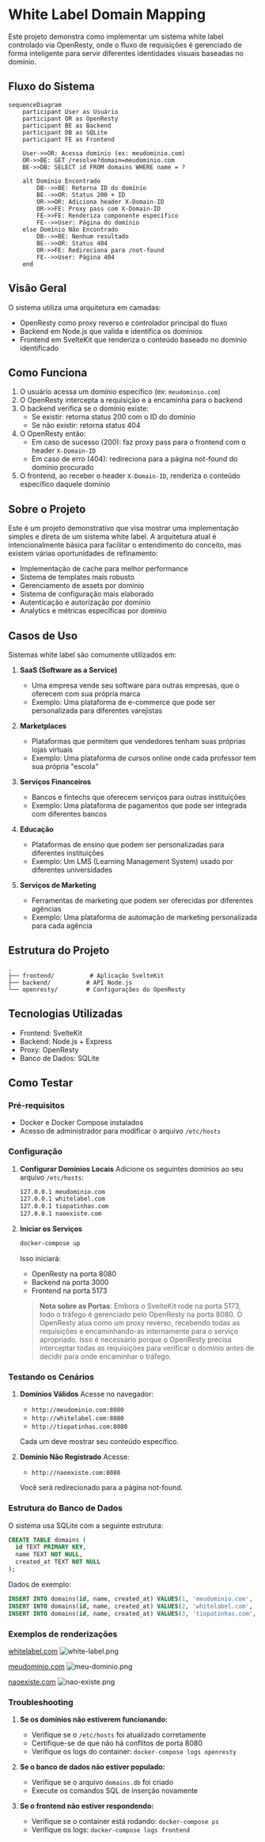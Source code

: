 # White Label Domain Mapping

Este projeto demonstra como implementar um sistema white label controlado via OpenResty, onde o fluxo de requisições é gerenciado de forma inteligente para servir diferentes identidades visuais baseadas no domínio.

## Fluxo do Sistema

```mermaid
sequenceDiagram
    participant User as Usuário
    participant OR as OpenResty
    participant BE as Backend
    participant DB as SQLite
    participant FE as Frontend

    User->>OR: Acessa domínio (ex: meudominio.com)
    OR->>BE: GET /resolve?domain=meudominio.com
    BE->>DB: SELECT id FROM domains WHERE name = ?
    
    alt Domínio Encontrado
        DB-->>BE: Retorna ID do domínio
        BE-->>OR: Status 200 + ID
        OR->>OR: Adiciona header X-Domain-ID
        OR->>FE: Proxy pass com X-Domain-ID
        FE->>FE: Renderiza componente específico
        FE-->>User: Página do domínio
    else Domínio Não Encontrado
        DB-->>BE: Nenhum resultado
        BE-->>OR: Status 404
        OR->>FE: Redireciona para /not-found
        FE-->>User: Página 404
    end
```

## Visão Geral

O sistema utiliza uma arquitetura em camadas:
- OpenResty como proxy reverso e controlador principal do fluxo
- Backend em Node.js que valida e identifica os domínios
- Frontend em SvelteKit que renderiza o conteúdo baseado no domínio identificado

## Como Funciona

1. O usuário acessa um domínio específico (ex: `meudominio.com`)
2. O OpenResty intercepta a requisição e a encaminha para o backend
3. O backend verifica se o domínio existe:
   - Se existir: retorna status 200 com o ID do domínio
   - Se não existir: retorna status 404
4. O OpenResty então:
   - Em caso de sucesso (200): faz proxy pass para o frontend com o header `X-Domain-ID`
   - Em caso de erro (404): redireciona para a página not-found do domínio procurado
5. O frontend, ao receber o header `X-Domain-ID`, renderiza o conteúdo específico daquele domínio

## Sobre o Projeto

Este é um projeto demonstrativo que visa mostrar uma implementação simples e direta de um sistema white label. A arquitetura atual é intencionalmente básica para facilitar o entendimento do conceito, mas existem várias oportunidades de refinamento:

- Implementação de cache para melhor performance
- Sistema de templates mais robusto
- Gerenciamento de assets por domínio
- Sistema de configuração mais elaborado
- Autenticação e autorização por domínio
- Analytics e métricas específicas por domínio

## Casos de Uso

Sistemas white label são comumente utilizados em:

1. **SaaS (Software as a Service)**
   - Uma empresa vende seu software para outras empresas, que o oferecem com sua própria marca
   - Exemplo: Uma plataforma de e-commerce que pode ser personalizada para diferentes varejistas

2. **Marketplaces**
   - Plataformas que permitem que vendedores tenham suas próprias lojas virtuais
   - Exemplo: Uma plataforma de cursos online onde cada professor tem sua própria "escola"

3. **Serviços Financeiros**
   - Bancos e fintechs que oferecem serviços para outras instituições
   - Exemplo: Uma plataforma de pagamentos que pode ser integrada com diferentes bancos

4. **Educação**
   - Plataformas de ensino que podem ser personalizadas para diferentes instituições
   - Exemplo: Um LMS (Learning Management System) usado por diferentes universidades

5. **Serviços de Marketing**
   - Ferramentas de marketing que podem ser oferecidas por diferentes agências
   - Exemplo: Uma plataforma de automação de marketing personalizada para cada agência

## Estrutura do Projeto

```
.
├── frontend/          # Aplicação SvelteKit
├── backend/          # API Node.js
└── openresty/        # Configurações do OpenResty
```

## Tecnologias Utilizadas

- Frontend: SvelteKit
- Backend: Node.js + Express
- Proxy: OpenResty
- Banco de Dados: SQLite

## Como Testar

### Pré-requisitos
- Docker e Docker Compose instalados
- Acesso de administrador para modificar o arquivo `/etc/hosts`

### Configuração

1. **Configurar Domínios Locais**
   Adicione os seguintes domínios ao seu arquivo `/etc/hosts`:
   ```bash
   127.0.0.1 meudominio.com
   127.0.0.1 whitelabel.com
   127.0.0.1 tiopatinhas.com
   127.0.0.1 naoexiste.com
   ```

2. **Iniciar os Serviços**
   ```bash
   docker-compose up
   ```
   Isso iniciará:
   - OpenResty na porta 8080
   - Backend na porta 3000
   - Frontend na porta 5173

   > **Nota sobre as Portas**: Embora o SvelteKit rode na porta 5173, todo o tráfego é gerenciado pelo OpenResty na porta 8080. O OpenResty atua como um proxy reverso, recebendo todas as requisições e encaminhando-as internamente para o serviço apropriado. Isso é necessário porque o OpenResty precisa interceptar todas as requisições para verificar o domínio antes de decidir para onde encaminhar o tráfego.

### Testando os Cenários

1. **Domínios Válidos**
   Acesse no navegador:
   - `http://meudominio.com:8080`
   - `http://whitelabel.com:8080`
   - `http://tiopatinhas.com:8080`
   
   Cada um deve mostrar seu conteúdo específico.

2. **Domínio Não Registrado**
   Acesse:
   - `http://naoexiste.com:8080`
   
   Você será redirecionado para a página not-found.

### Estrutura do Banco de Dados

O sistema usa SQLite com a seguinte estrutura:
```sql
CREATE TABLE domains (
  id TEXT PRIMARY KEY,
  name TEXT NOT NULL,
  created_at TEXT NOT NULL
);
```

Dados de exemplo:
```sql
INSERT INTO domains(id, name, created_at) VALUES(1, 'meudominio.com', '2021-01-01');
INSERT INTO domains(id, name, created_at) VALUES(2, 'whitelabel.com', '2021-01-01');
INSERT INTO domains(id, name, created_at) VALUES(3, 'tiopatinhas.com', '2021-01-01');
```

### Exemplos de renderizações

[whitelabel.com](http://whitelabel.com:8080)
![white-label.png](./docs/images/white-label.png)


[meudominio.com](http://meudominio.com:8080)
![meu-dominio.png](./docs/images/meu-dominio.png)

[naoexiste.com](http://naoexiste.com:8080)
![nao-existe.png](./docs/images/nao-existe.png)

### Troubleshooting

1. **Se os domínios não estiverem funcionando:**
   - Verifique se o `/etc/hosts` foi atualizado corretamente
   - Certifique-se de que não há conflitos de porta 8080
   - Verifique os logs do container: `docker-compose logs openresty`

2. **Se o banco de dados não estiver populado:**
   - Verifique se o arquivo `domains.db` foi criado
   - Execute os comandos SQL de inserção novamente

3. **Se o frontend não estiver respondendo:**
   - Verifique se o container está rodando: `docker-compose ps`
   - Verifique os logs: `docker-compose logs frontend`

